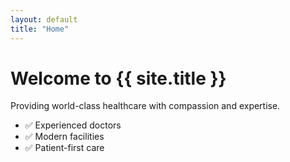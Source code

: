 ```yaml
---
layout: default
title: "Home"
---
```


# Welcome to {{ site.title }}

Providing world-class healthcare with compassion and expertise.

- ✅ Experienced doctors
- ✅ Modern facilities
- ✅ Patient-first care
